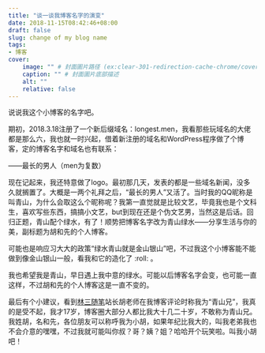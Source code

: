 ```yaml
---
title: "谈一谈我博客名字的演变"
date: 2018-11-15T08:42:46+08:00
draft: false
slug: change of my blog name
tags:
- 博客
cover:
    image: "" # 封面圖片路径 (ex:clear-301-redirection-cache-chrome/cover.jpg)
    caption: "" # 封面圖片底部描述
    alt: ""
    relative: false
---
```

说说我这个小博客的名字吧。

期初，2018.3.18注册了一个新后缀域名：longest.men，我看那些玩域名的大佬都是那么六，我也就一时兴起，借着新注册的域名和WordPress程序做了个博客，定的博客名字和域名也有联系：

——最长的男人（men为复数）

现在记起来，我还特意做了logo。最初那几天，发表的都是一些域名新闻，没多久就搁置了。大概是一两个礼拜之后，“最长的男人”又活了。当时我的QQ昵称是叫青山，为什么会取这么个昵称呢？我第一直觉就是比较文艺，毕竟我也是个文科生，喜欢写些东西，搞搞小文艺，but到现在还是个伪文艺男，当然这是后话。回归正题，青山配个绿水，有了！顺势把博客名字改为青山绿水——分享生活与你的美，副标题为胡和先的个人博客。

可能也是响应习大大的政策“绿水青山就是金山银山”吧，不过我这个小博客能不能做到像金山银山一般，看我和它的造化了 :roll: 。

我也希望我是青山，早日遇上我中意的绿水。可能以后博客名字会变，也可能一直这样，不过胡和先的个人博客这是一直不变的。

最后有个小建议，看到[林三随笔](https://linsanhu.com)站长胡老师在我博客评论时称我为“青山兄”，我真的是受不起，我才17岁，博客圈大部分人都比我大十几二十岁，不敢称为青山兄。我姓胡，名和先，各位朋友可以称呼我为小胡，如果年纪比我大的，叫我老弟我也不会介意的嘿嘿，不过我就可能叫你叔？哥？姨？姐？哈哈开个玩笑啦。叫我小胡吧！
